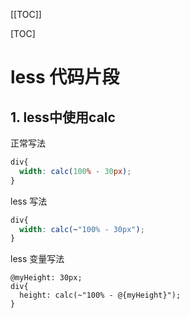 [[TOC]]

[TOC]



# less 代码片段

## 1. less中使用calc

正常写法

```css
div{
  width: calc(100% - 30px);
}
```

less 写法

```css
div{
  width: calc(~"100% - 30px");
}
```

less 变量写法

```less
@myHeight: 30px;
div{
  height: calc(~"100% - @{myHeight}");
}
```

